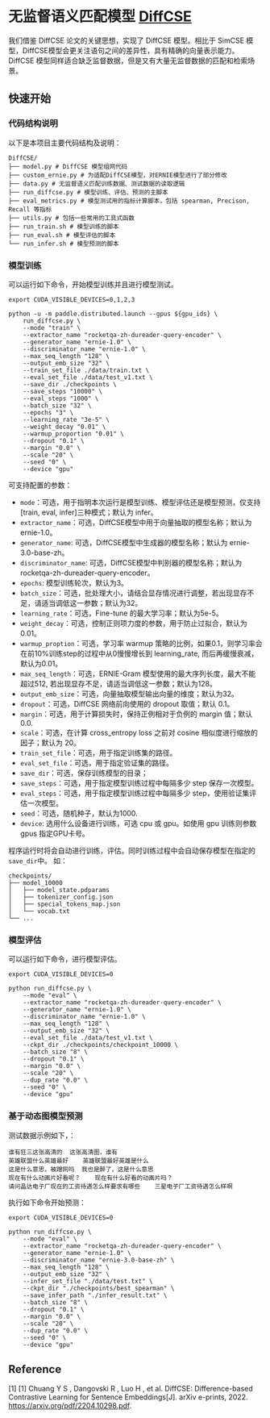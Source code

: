 # 无监督语义匹配模型 [DiffCSE](https://arxiv.org/pdf/2204.10298.pdf)

我们借鉴 DiffCSE 论文的关键思想，实现了 DiffCSE 模型。相比于 SimCSE 模型，DiffCSE模型会更关注语句之间的差异性，具有精确的向量表示能力。DiffCSE 模型同样适合缺乏监督数据，但是又有大量无监督数据的匹配和检索场景。

## 快速开始
### 代码结构说明

以下是本项目主要代码结构及说明：

```
DiffCSE/
├── model.py # DiffCSE 模型组网代码
├── custom_ernie.py # 为适配DiffCSE模型，对ERNIE模型进行了部分修改
├── data.py # 无监督语义匹配训练数据、测试数据的读取逻辑
├── run_diffcse.py # 模型训练、评估、预测的主脚本
├── eval_metrics.py # 模型测试用的指标计算脚本，包括 spearman, Precison, Recall 等指标
├── utils.py # 包括一些常用的工具式函数
├── run_train.sh # 模型训练的脚本
├── run_eval.sh # 模型评估的脚本
└── run_infer.sh # 模型预测的脚本
```

### 模型训练
可以运行如下命令，开始模型训练并且进行模型测试。

```shell
export CUDA_VISIBLE_DEVICES=0,1,2,3

python -u -m paddle.distributed.launch --gpus ${gpu_ids} \
	run_diffcse.py \
	--mode "train" \
	--extractor_name "rocketqa-zh-dureader-query-encoder" \
	--generator_name "ernie-1.0" \
	--discriminator_name "ernie-1.0" \
	--max_seq_length "128" \
	--output_emb_size "32" \
	--train_set_file ./data/train.txt \
	--eval_set_file ./data/test_v1.txt \
	--save_dir ./checkpoints \
	--save_steps "10000" \
	--eval_steps "1000" \
	--batch_size "32" \
	--epochs "3" \
	--learning_rate "3e-5" \
	--weight_decay "0.01" \
	--warmup_proportion "0.01" \
	--dropout "0.1" \
	--margin "0.0" \
	--scale "20" \
	--seed "0" \
	--device "gpu"
```

可支持配置的参数：
* `mode`：可选，用于指明本次运行是模型训练、模型评估还是模型预测，仅支持[train, eval, infer]三种模式；默认为 infer。
* `extractor_name`：可选，DiffCSE模型中用于向量抽取的模型名称；默认为 ernie-1.0。
* `generator_name`: 可选，DiffCSE模型中生成器的模型名称；默认为 ernie-3.0-base-zh。
* `discriminator_name`: 可选，DiffCSE模型中判别器的模型名称；默认为 rocketqa-zh-dureader-query-encoder。
* `epochs`: 模型训练轮次，默认为3。
* `batch_size`：可选，批处理大小，请结合显存情况进行调整，若出现显存不足，请适当调低这一参数；默认为32。
* `learning_rate`：可选，Fine-tune 的最大学习率；默认为5e-5。
* `weight_decay`：可选，控制正则项力度的参数，用于防止过拟合，默认为0.01。
* `warmup_proption`：可选，学习率 warmup 策略的比例，如果0.1，则学习率会在前10%训练step的过程中从0慢慢增长到 learning_rate, 而后再缓慢衰减，默认为0.01。
* `max_seq_length`：可选，ERNIE-Gram 模型使用的最大序列长度，最大不能超过512, 若出现显存不足，请适当调低这一参数；默认为128。
* `output_emb_size`：可选，向量抽取模型输出向量的维度；默认为32。
* `dropout`：可选，DiffCSE 网络前向使用的 dropout 取值；默认 0.1。
* `margin`：可选，用于计算损失时，保持正例相对于负例的 margin 值；默认 0.0.
* `scale`：可选，在计算 cross_entropy loss 之前对 cosine 相似度进行缩放的因子；默认为 20。
* `train_set_file`：可选，用于指定训练集的路径。
* `eval_set_file`：可选，用于指定验证集的路径。
* `save_dir`：可选，保存训练模型的目录；
* `save_steps`：可选，用于指定模型训练过程中每隔多少 step 保存一次模型。
* `eval_steps`：可选，用于指定模型训练过程中每隔多少 step，使用验证集评估一次模型。
* `seed`：可选，随机种子，默认为1000.
* `device`: 选用什么设备进行训练，可选 cpu 或 gpu。如使用 gpu 训练则参数 gpus 指定GPU卡号。

程序运行时将会自动进行训练，评估。同时训练过程中会自动保存模型在指定的`save_dir`中。
如：
```text
checkpoints/
├── model_10000
│   ├── model_state.pdparams
│   ├── tokenizer_config.json
│   ├── special_tokens_map.json
│   └── vocab.txt
└── ...
```

### 模型评估
可以运行如下命令，进行模型评估。

```shell
export CUDA_VISIBLE_DEVICES=0

python run_diffcse.py \
	--mode "eval" \
	--extractor_name "rocketqa-zh-dureader-query-encoder" \
	--generator_name "ernie-1.0" \
	--discriminator_name "ernie-1.0" \
	--max_seq_length "128" \
	--output_emb_size "32" \
	--eval_set_file ./data/test_v1.txt \
	--ckpt_dir ./checkpoints/checkpoint_10000 \
	--batch_size "8" \
	--dropout "0.1" \
	--margin "0.0" \
	--scale "20" \
	--dup_rate "0.0" \
	--seed "0" \
	--device "gpu"
```


### 基于动态图模型预测

测试数据示例如下，：
```text
谁有狂三这张高清的  这张高清图，谁有
英雄联盟什么英雄最好    英雄联盟最好英雄是什么
这是什么意思，被蹭网吗  我也是醉了，这是什么意思
现在有什么动画片好看呢？    现在有什么好看的动画片吗？
请问晶达电子厂现在的工资待遇怎么样要求有哪些    三星电子厂工资待遇怎么样啊
```

执行如下命令开始预测：
```shell
export CUDA_VISIBLE_DEVICES=0

python run_diffcse.py \
	--mode "eval" \
	--extractor_name "rocketqa-zh-dureader-query-encoder" \
	--generator_name "ernie-1.0" \
	--discriminator_name "ernie-3.0-base-zh" \
	--max_seq_length "128" \
	--output_emb_size "32" \
	--infer_set_file "./data/test.txt" \
	--ckpt_dir "./checkpoints/best_spearman" \
    --save_infer_path "./infer_result.txt" \
	--batch_size "8" \
	--dropout "0.1" \
	--margin "0.0" \
	--scale "20" \
	--dup_rate "0.0" \
	--seed "0" \
	--device "gpu"

```


## Reference
[1] [1] Chuang Y S ,  Dangovski R ,  Luo H , et al. DiffCSE: Difference-based Contrastive Learning for Sentence Embeddings[J]. arXiv e-prints, 2022. https://arxiv.org/pdf/2204.10298.pdf.